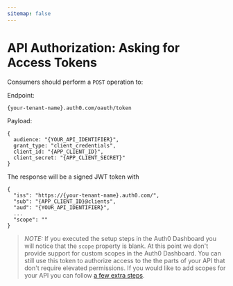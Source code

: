 ```yaml
---
sitemap: false
---
```


# API Authorization: Asking for Access Tokens
Consumers should perform a `POST` operation to:

Endpoint:
```
{your-tenant-name}.auth0.com/oauth/token
```

Payload:
```
{
  audience: "{YOUR_API_IDENTIFIER}",
  grant_type: "client_credentials",
  client_id: "{APP_CLIENT_ID}",
  client_secret: "{APP_CLIENT_SECRET}"
}
```
The response will be a signed JWT token with

```
{
  "iss": "https://{your-tenant-name}.auth0.com/",
  "sub": "{APP_CLIENT_ID}@clients",
  "aud": "{YOUR_API_IDENTIFIER}",
  ...
  "scope": ""
}
```

> *NOTE:* If you executed the setup steps in the Auth0 Dashboard you will notice that the `scope` property is blank. At this point we don't provide support for custom scopes in the Auth0 Dashboard. You can still use this token to authorize access to the the parts of your API that don't require elevated permissions. If you would like to add scopes for your API you can follow [a few extra steps](#adding-scopes).
